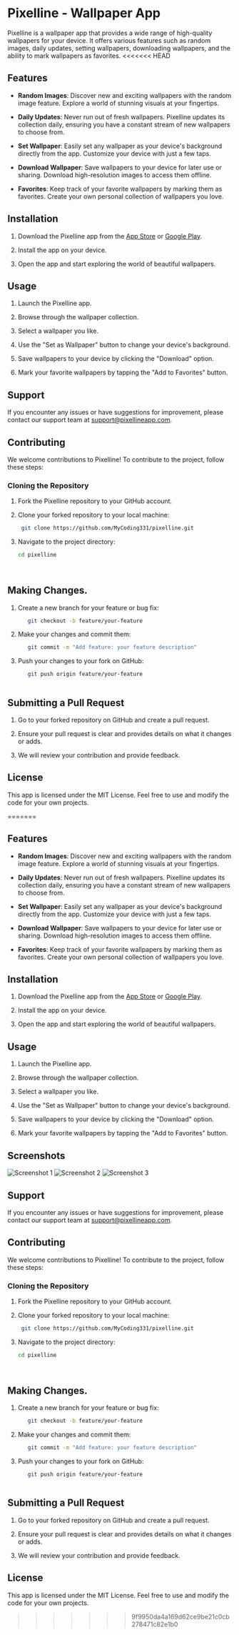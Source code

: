 # Pixelline - Wallpaper App


Pixelline is a wallpaper app that provides a wide range of high-quality wallpapers for your device. It offers various features such as random images, daily updates, setting wallpapers, downloading wallpapers, and the ability to mark wallpapers as favorites.
<<<<<<< HEAD


## Features


- **Random Images**: Discover new and exciting wallpapers with the random image feature. Explore a world of stunning visuals at your fingertips.


- **Daily Updates**: Never run out of fresh wallpapers. Pixelline updates its collection daily, ensuring you have a constant stream of new wallpapers to choose from.


- **Set Wallpaper**: Easily set any wallpaper as your device's background directly from the app. Customize your device with just a few taps.


- **Download Wallpaper**: Save wallpapers to your device for later use or sharing. Download high-resolution images to access them offline.


- **Favorites**: Keep track of your favorite wallpapers by marking them as favorites. Create your own personal collection of wallpapers you love.


## Installation


1. Download the Pixelline app from the [App Store](https://example.com) or [Google Play](https://example.com).

2. Install the app on your device.

3. Open the app and start exploring the world of beautiful wallpapers.

## Usage

1. Launch the Pixelline app.

2. Browse through the wallpaper collection.

3. Select a wallpaper you like.

4. Use the "Set as Wallpaper" button to change your device's background.

5. Save wallpapers to your device by clicking the "Download" option.

6. Mark your favorite wallpapers by tapping the "Add to Favorites" button.


<!-- ## Screenshots

![Screenshot 1](assets/images/logo.png)
![Screenshot 2](screenshots/screenshot2.png)
![Screenshot 3](screenshots/screenshot3.png) -->

## Support

If you encounter any issues or have suggestions for improvement, please contact our support team at [support@pixellineapp.com](mailto:support@pixellineapp.com).

## Contributing

We welcome contributions to Pixelline! To contribute to the project, follow these steps:


### Cloning the Repository


1. Fork the Pixelline repository to your GitHub account.
2. Clone your forked repository to your local machine:

   ```bash
    git clone https://github.com/MyCoding331/pixelline.git

3. Navigate to the project directory:
   ```bash  
   cd pixelline
  
  
## Making Changes.


1. Create a new branch for your feature or bug fix:
   ```bash 
      git checkout -b feature/your-feature


2. Make your changes and commit them:
    ```bash 
       git commit -m "Add feature: your feature description"

3. Push your changes to your fork on GitHub:
   
    ```bash 
       git push origin feature/your-feature



## Submitting a Pull Request


1. Go to your forked repository on GitHub and create a pull request.

2. Ensure your pull request is clear and provides details on what it changes or adds.

3. We will review your contribution and provide feedback.


## License


This app is licensed under the MIT License. Feel free to use and modify the code for your own projects.





=======


## Features


- **Random Images**: Discover new and exciting wallpapers with the random image feature. Explore a world of stunning visuals at your fingertips.


- **Daily Updates**: Never run out of fresh wallpapers. Pixelline updates its collection daily, ensuring you have a constant stream of new wallpapers to choose from.


- **Set Wallpaper**: Easily set any wallpaper as your device's background directly from the app. Customize your device with just a few taps.


- **Download Wallpaper**: Save wallpapers to your device for later use or sharing. Download high-resolution images to access them offline.


- **Favorites**: Keep track of your favorite wallpapers by marking them as favorites. Create your own personal collection of wallpapers you love.


## Installation


1. Download the Pixelline app from the [App Store](https://example.com) or [Google Play](https://example.com).

2. Install the app on your device.

3. Open the app and start exploring the world of beautiful wallpapers.

## Usage

1. Launch the Pixelline app.

2. Browse through the wallpaper collection.

3. Select a wallpaper you like.

4. Use the "Set as Wallpaper" button to change your device's background.

5. Save wallpapers to your device by clicking the "Download" option.

6. Mark your favorite wallpapers by tapping the "Add to Favorites" button.


## Screenshots

![Screenshot 1](assets/images/logo.png)
![Screenshot 2](screenshots/screenshot2.png)
![Screenshot 3](screenshots/screenshot3.png)

## Support

If you encounter any issues or have suggestions for improvement, please contact our support team at [support@pixellineapp.com](mailto:support@pixellineapp.com).

## Contributing

We welcome contributions to Pixelline! To contribute to the project, follow these steps:


### Cloning the Repository


1. Fork the Pixelline repository to your GitHub account.
2. Clone your forked repository to your local machine:

   ```bash
    git clone https://github.com/MyCoding331/pixelline.git

3. Navigate to the project directory:
   ```bash  
   cd pixelline
  
  
## Making Changes.


1. Create a new branch for your feature or bug fix:
   ```bash 
      git checkout -b feature/your-feature


2. Make your changes and commit them:
    ```bash 
       git commit -m "Add feature: your feature description"

3. Push your changes to your fork on GitHub:
   
    ```bash 
       git push origin feature/your-feature



## Submitting a Pull Request


1. Go to your forked repository on GitHub and create a pull request.

2. Ensure your pull request is clear and provides details on what it changes or adds.

3. We will review your contribution and provide feedback.


## License


This app is licensed under the MIT License. Feel free to use and modify the code for your own projects.
>>>>>>> 9f9950da4a169d62ce9be21c0cb278471c82e1b0
